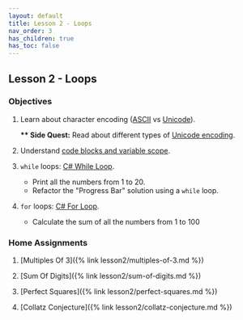 ```yaml
---
layout: default
title: Lesson 2 - Loops
nav_order: 3
has_children: true
has_toc: false
---
```


## Lesson 2 - Loops

### Objectives

1. Learn about character encoding ([ASCII](https://en.wikipedia.org/wiki/ASCII) vs [Unicode](https://en.wikipedia.org/wiki/Unicode)).

   **\*\* Side Quest:** Read about different types of [Unicode encoding](https://www.joelonsoftware.com/2003/10/08/the-absolute-minimum-every-software-developer-absolutely-positively-must-know-about-unicode-and-character-sets-no-excuses/).

2. Understand [code blocks and variable scope](https://learn.microsoft.com/en-us/training/modules/csharp-code-blocks/2-exercise-variable-scope).

3. `while` loops: [C# While Loop](https://www.w3schools.com/cs/cs_while_loop.php).
   * Print all the numbers from 1 to 20.   
   * Refactor the "Progress Bar" solution using a `while` loop.

4. `for` loops: [C# For Loop](https://www.w3schools.com/cs/cs_for_loop.php).
   * Calculate the sum of all the numbers from 1 to 100
   

### Home Assignments

1. [Multiples Of 3]({% link lesson2/multiples-of-3.md %})

2. [Sum Of Digits]({% link lesson2/sum-of-digits.md %})

3. [Perfect Squares]({% link lesson2/perfect-squares.md %})

4. [Collatz Conjecture]({% link lesson2/collatz-conjecture.md %})
